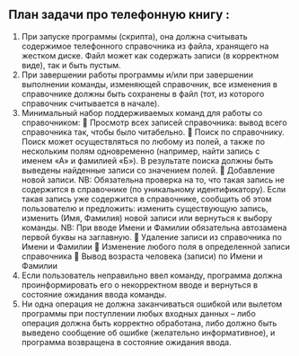 ## План задачи про телефонную книгу :

1. При запуске программы (скрипта), она должна считывать содержимое
телефонного справочника из файла, хранящего на жестком диске. Файл может как
содержать записи (в корректном виде), так и быть пустым.
2. При завершении работы программы и/или при завершении выполнении команды,
изменяющей справочник, все изменения в справочнике должны быть сохранены в
файл (тот, из которого справочник считывается в начале).
3. Минимальный набор поддерживаемых команд для работы со справочником:
 Просмотр всех записей справочника: вывод всего справочника так, чтобы
было читабельно.
 Поиск по справочнику.
Поиск может осуществляться по любому из полей, а также по нескольким
полям одновременно (например, найти запись с именем «А» и фамилией
«Б»).
В результате поиска должны быть выведены найденные записи со
значением полей.
 Добавление новой записи.
NB: Обязательна проверка на то, что такая запись не содержится в
справочнике (по уникальному идентификатору).
Если такая запись уже содержится в справочнике, сообщить об этом
пользователю и предложить: изменить существующую запись, изменить
(Имя, Фамилия) новой записи или вернуться к выбору команды.
NB: При вводе Имени и Фамилии обязательна автозамена первой буквы на
заглавную.
 Удаление записи из справочника по Имени и Фамилии
 Изменение любого поля в определенной записи справочника
 Вывод возраста человека (записи) по Имени и Фамилии
4. Если пользователь неправильно ввел команду, программа должна
проинформировать его о некорректном вводе и вернуться в состояние ожидания
ввода команды.
5. Ни одна операция не должна заканчиваться ошибкой или вылетом программы при
поступлении любых входных данных – либо операция должна быть корректно
обработана, либо должно быть выведено сообщение об ошибке (желательно
информативное), и программа возвращена в состояние ожидания ввода.